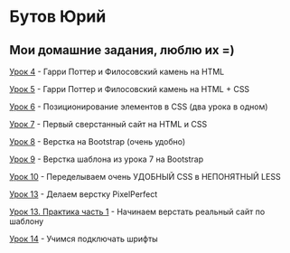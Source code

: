# Бутов Юрий
## Мои домашние задания, люблю их =)


[Урок 4](https://butov-yuriy.github.io/Modul-1-Lesson-4/ "Урок 4") - Гарри Поттер и Филосовский камень на HTML

[Урок 5](https://butov-yuriy.github.io/Modul-2-Lesson-5/ "Урок 5") - Гарри Поттер и Филосовский камень на HTML + CSS

[Урок 6](https://butov-yuriy.github.io/Modul-2-Lesson-6/ "Урок 6") - Позиционирование элементов в CSS (два урока в одном)

[Урок 7](https://butov-yuriy.github.io/Modul-3-Lesson-7/ "Урок 7") - Первый сверстанный сайт на HTML и CSS 

[Урок 8](https://butov-yuriy.github.io/Modul-3-Lesson-8/ "Урок 8") - Верстка на Bootstrap (очень удобно)

[Урок 9](https://butov-yuriy.github.io/Modul-3-Lesson-9/ "Урок 9") - Верстка шаблона из урока 7 на Bootstrap

[Урок 10](https://github.com/butov-yuriy/butov-yuriy.github.io/tree/master/Modul-3-Lesson-10 "Урок 10") - Переделываем очень УДОБНЫЙ CSS в НЕПОНЯТНЫЙ LESS 

[Урок 13](https://butov-yuriy.github.io/Modul-5-Lesson-13/ "Урок 13") - Делаем верстку PixelPerfect

[Урок 13. Практика часть 1](https://butov-yuriy.github.io/Modul-5-lesson-13-Practic/ "Урок 13. Практика часть 1") - Начинаем верстать реальный сайт по шаблону

[Урок 14](https://butov-yuriy.github.io/Modul-5-Lesson-14/ "Урок 14") - Учимся подключать шрифты

